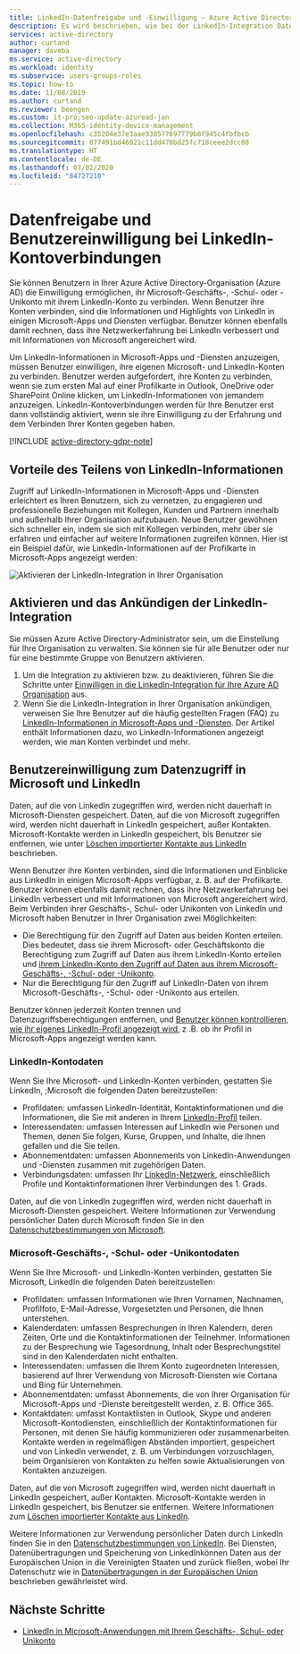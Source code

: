 ```yaml
---
title: LinkedIn-Datenfreigabe und -Einwilligung – Azure Active Directory | Microsoft-Dokumentation
description: Es wird beschrieben, wie bei der LinkedIn-Integration Daten über Microsoft-Apps in Azure Active Directory freigegeben werden.
services: active-directory
author: curtand
manager: daveba
ms.service: active-directory
ms.workload: identity
ms.subservice: users-groups-roles
ms.topic: how-to
ms.date: 11/08/2019
ms.author: curtand
ms.reviewer: beengen
ms.custom: it-pro;seo-update-azuread-jan
ms.collection: M365-identity-device-management
ms.openlocfilehash: c35204e37e3aae930577697779b8f945c4fbfbcb
ms.sourcegitcommit: 877491bd46921c11dd478bd25fc718ceee2dcc08
ms.translationtype: HT
ms.contentlocale: de-DE
ms.lasthandoff: 07/02/2020
ms.locfileid: "84727210"
---
```

# <a name="linkedin-account-connections-data-sharing-and-consent"></a>Datenfreigabe und Benutzereinwilligung bei LinkedIn-Kontoverbindungen

Sie können Benutzern in Ihrer Azure Active Directory-Organisation (Azure AD) die Einwilligung ermöglichen, ihr Microsoft-Geschäfts-, -Schul- oder -Unikonto mit ihrem LinkedIn-Konto zu verbinden. Wenn Benutzer ihre Konten verbinden, sind die Informationen und Highlights von LinkedIn in einigen Microsoft-Apps und Diensten verfügbar. Benutzer können ebenfalls damit rechnen, dass ihre Netzwerkerfahrung bei LinkedIn verbessert und mit Informationen von Microsoft angereichert wird.

Um LinkedIn-Informationen in Microsoft-Apps und -Diensten anzuzeigen, müssen Benutzer einwilligen, ihre eigenen Microsoft- und LinkedIn-Konten zu verbinden. Benutzer werden aufgefordert, ihre Konten zu verbinden, wenn sie zum ersten Mal auf einer Profilkarte in Outlook, OneDrive oder SharePoint Online klicken, um LinkedIn-Informationen von jemandem anzuzeigen. LinkedIn-Kontoverbindungen werden für Ihre Benutzer erst dann vollständig aktiviert, wenn sie ihre Einwilligung zu der Erfahrung und dem Verbinden Ihrer Konten gegeben haben.

[!INCLUDE [active-directory-gdpr-note](../../../includes/gdpr-hybrid-note.md)]

## <a name="benefits-of-sharing-linkedin-information"></a>Vorteile des Teilens von LinkedIn-Informationen

Zugriff auf LinkedIn-Informationen in Microsoft-Apps und -Diensten erleichtert es Ihren Benutzern, sich zu vernetzen, zu engagieren und professionelle Beziehungen mit Kollegen, Kunden und Partnern innerhalb und außerhalb Ihrer Organisation aufzubauen. Neue Benutzer gewöhnen sich schneller ein, indem sie sich mit Kollegen verbinden, mehr über sie erfahren und einfacher auf weitere Informationen zugreifen können. Hier ist ein Beispiel dafür, wie LinkedIn-Informationen auf der Profilkarte in Microsoft-Apps angezeigt werden:

![Aktivieren der LinkedIn-Integration in Ihrer Organisation](./media/linkedin-user-consent/display-example.png)

## <a name="enable-and-announce-linkedin-integration"></a>Aktivieren und das Ankündigen der LinkedIn-Integration

Sie müssen Azure Active Directory-Administrator sein, um die Einstellung für Ihre Organisation zu verwalten. Sie können sie für alle Benutzer oder nur für eine bestimmte Gruppe von Benutzern aktivieren.

1. Um die Integration zu aktivieren bzw. zu deaktivieren, führen Sie die Schritte unter [Einwilligen in die LinkedIn-Integration für Ihre Azure AD Organisation](linkedin-integration.md) aus.
2. Wenn Sie die LinkedIn-Integration in Ihrer Organisation ankündigen, verweisen Sie Ihre Benutzer auf die häufig gestellten Fragen (FAQ) zu [LinkedIn-Informationen in Microsoft-Apps und -Diensten](https://support.office.com/article/about-linkedin-information-and-features-in-microsoft-apps-and-services-dc81cc70-4d64-4755-9f1c-b9536e34d381). Der Artikel enthält Informationen dazu, wo LinkedIn-Informationen angezeigt werden, wie man Konten verbindet und mehr.

## <a name="user-consent-for-data-access-in-microsoft-and-linkedin"></a>Benutzereinwilligung zum Datenzugriff in Microsoft und LinkedIn

Daten, auf die von LinkedIn zugegriffen wird, werden nicht dauerhaft in Microsoft-Diensten gespeichert. Daten, auf die von Microsoft zugegriffen wird, werden nicht dauerhaft in LinkedIn gespeichert, außer Kontakten. Microsoft-Kontakte werden in LinkedIn gespeichert, bis Benutzer sie entfernen, wie unter [Löschen importierter Kontakte aus LinkedIn](https://www.linkedin.com/help/linkedin/answer/43377) beschrieben.

Wenn Benutzer ihre Konten verbinden, sind die Informationen und Einblicke aus LinkedIn in einigen Microsoft-Apps verfügbar, z. B. auf der Profilkarte. Benutzer können ebenfalls damit rechnen, dass ihre Netzwerkerfahrung bei LinkedIn verbessert und mit Informationen von Microsoft angereichert wird.
Beim Verbinden ihrer Geschäfts-, Schul- oder Unikonten von LinkedIn und Microsoft haben Benutzer in Ihrer Organisation zwei Möglichkeiten:

* Die Berechtigung für den Zugriff auf Daten aus beiden Konten erteilen. Dies bedeutet, dass sie ihrem Microsoft- oder Geschäftskonto die Berechtigung zum Zugriff auf Daten aus ihrem LinkedIn-Konto erteilen und [ihrem LinkedIn-Konto den Zugriff auf Daten aus ihrem Microsoft-Geschäfts-, -Schul- oder -Unikonto](https://www.linkedin.com/help/linkedin/answer/84077).
* Nur die Berechtigung für den Zugriff auf LinkedIn-Daten von ihrem Microsoft-Geschäfts-, -Schul- oder -Unikonto aus erteilen.

Benutzer können jederzeit Konten trennen und Datenzugriffsberechtigungen entfernen, und [Benutzer können kontrollieren, wie ihr eigenes LinkedIn-Profil angezeigt wird](https://www.linkedin.com/help/linkedin/answer/83), z .B. ob ihr Profil in Microsoft-Apps angezeigt werden kann.

### <a name="linkedin-account-data"></a>LinkedIn-Kontodaten

Wenn Sie Ihre Microsoft- und LinkedIn-Konten verbinden, gestatten Sie LinkedIn, ;Microsoft die folgenden Daten bereitzustellen:

* Profildaten: umfassen LinkedIn-Identität, Kontaktinformationen und die Informationen, die Sie mit anderen in Ihrem [LinkedIn-Profil](https://www.linkedin.com/help/linkedin/answer/15493) teilen.
* Interessendaten: umfassen Interessen auf LinkedIn wie Personen und Themen, denen Sie folgen, Kurse, Gruppen, und Inhalte, die Ihnen gefallen und die Sie teilen.
* Abonnementdaten: umfassen Abonnements von LinkedIn-Anwendungen und -Diensten zusammen mit zugehörigen Daten. 
* Verbindungsdaten: umfassen Ihr [LinkedIn-Netzwerk](https://www.linkedin.com/help/linkedin/answer/110), einschließlich Profile und Kontaktinformationen Ihrer Verbindungen des 1. Grads.

Daten, auf die von LinkedIn zugegriffen wird, werden nicht dauerhaft in Microsoft-Diensten gespeichert. Weitere Informationen zur Verwendung persönlicher Daten durch Microsoft finden Sie in den [Datenschutzbestimmungen von Microsoft](https://privacy.microsoft.com/privacystatement/).

### <a name="microsoft-work-or-school-account-data"></a>Microsoft-Geschäfts-, -Schul- oder -Unikontodaten

Wenn Sie Ihre Microsoft- und LinkedIn-Konten verbinden, gestatten Sie Microsoft, LinkedIn die folgenden Daten bereitzustellen:

* Profildaten: umfassen Informationen wie Ihren Vornamen, Nachnamen, Profilfoto, E-Mail-Adresse, Vorgesetzten und Personen, die Ihnen unterstehen.
* Kalenderdaten: umfassen Besprechungen in Ihren Kalendern, deren Zeiten, Orte und die Kontaktinformationen der Teilnehmer. Informationen zu der Besprechung wie Tagesordnung, Inhalt oder Besprechungstitel sind in den Kalenderdaten nicht enthalten.
* Interessendaten: umfassen die Ihrem Konto zugeordneten Interessen, basierend auf Ihrer Verwendung von Microsoft-Diensten wie Cortana und Bing für Unternehmen.
* Abonnementdaten: umfasst Abonnements, die von Ihrer Organisation für Microsoft-Apps und -Dienste bereitgestellt werden, z. B. Office 365.
* Kontaktdaten: umfasst Kontaktlisten in Outlook, Skype und anderen Microsoft-Kontodiensten, einschließlich der Kontaktinformationen für Personen, mit denen Sie häufig kommunizieren oder zusammenarbeiten. Kontakte werden in regelmäßigen Abständen importiert, gespeichert und von LinkedIn verwendet, z. B. um Verbindungen vorzuschlagen, beim Organisieren von Kontakten zu helfen sowie Aktualisierungen von Kontakten anzuzeigen.

Daten, auf die von Microsoft zugegriffen wird, werden nicht dauerhaft in LinkedIn gespeichert, außer Kontakten. Microsoft-Kontakte werden in LinkedIn gespeichert, bis Benutzer sie entfernen. Weitere Informationen zum [Löschen importierter Kontakte aus LinkedIn](https://www.linkedin.com/help/linkedin/answer/43377).

Weitere Informationen zur Verwendung persönlicher Daten durch LinkedIn finden Sie in den [Datenschutzbestimmungen von LinkedIn](https://www.linkedin.com/legal/privacy-policy). Bei Diensten, Datenübertragungen und Speicherung von LinkedInkönnen Daten aus der Europäischen Union in die Vereinigten Staaten und zurück fließen, wobei Ihr Datenschutz wie in [Datenübertragungen in der Europäischen Union](https://www.linkedin.com/help/linkedin/answer/62533) beschrieben gewährleistet wird.

## <a name="next-steps"></a>Nächste Schritte

* [LinkedIn in Microsoft-Anwendungen mit Ihrem Geschäfts-, Schul- oder Unikonto](https://www.linkedin.com/help/linkedin/answer/84077)
